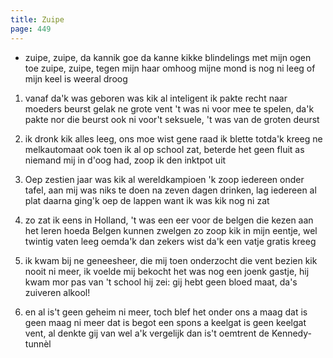 ```yaml
---
title: Zuipe
page: 449
---  
```


- zuipe, zuipe, da kannik goe
da kanne kikke blindelings met mijn ogen toe
zuipe, zuipe, tegen mijn haar omhoog
mijne mond is nog ni leeg of mijn keel is weeral droog


1. vanaf da'k was geboren was kik al inteligent
ik pakte recht naar moeders beurst gelak ne grote vent
't was ni voor mee te spelen, da'k pakte nor die beurst
ook ni voor't seksuele, 't was van de groten deurst


2. ik dronk kik alles leeg, ons moe wist gene raad
ik blette totda'k kreeg ne melkautomaat
ook toen ik al op school zat, beterde het geen fluit
as niemand mij in d'oog had, zoop ik den inktpot uit


3. Oep zestien jaar was kik al wereldkampioen
'k zoop iedereen onder tafel, aan mij was niks te doen
na zeven dagen drinken, lag iedereen al plat
daarna ging'k oep de lappen want ik was kik nog ni zat


4. zo zat ik eens in Holland, 't was een eer voor de belgen
die kezen aan het leren hoeda Belgen kunnen zwelgen
zo zoop kik in mijn eentje, wel twintig vaten leeg
oemda'k dan zekers wist da'k een vatje gratis kreeg

   
5. ik kwam bij ne geneesheer, die mij toen onderzocht
die vent bezien kik nooit ni meer, ik voelde mij bekocht
het was nog een joenk gastje, hij kwam mor pas van 't school
hij zei: gij hebt geen bloed maat, da's zuiveren alkool!


6. en al is't geen geheim ni meer, toch blef het onder ons
a maag dat is geen maag ni meer dat is begot een spons
a keelgat is geen keelgat vent, al denkte gij van wel
a'k vergelijk dan is't oemtrent de Kennedy-tunnèl